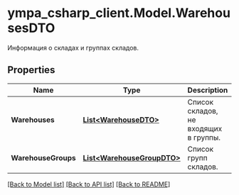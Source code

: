 # ympa_csharp_client.Model.WarehousesDTO
Информация о складах и группах складов.

## Properties

Name | Type | Description | Notes
------------ | ------------- | ------------- | -------------
**Warehouses** | [**List&lt;WarehouseDTO&gt;**](WarehouseDTO.md) | Список складов, не входящих в группы. | 
**WarehouseGroups** | [**List&lt;WarehouseGroupDTO&gt;**](WarehouseGroupDTO.md) | Список групп складов. | 

[[Back to Model list]](../README.md#documentation-for-models) [[Back to API list]](../README.md#documentation-for-api-endpoints) [[Back to README]](../README.md)

